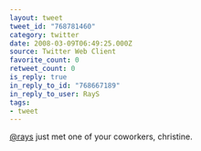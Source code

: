 ```yaml
---
layout: tweet
tweet_id: "768781460"
category: twitter
date: 2008-03-09T06:49:25.000Z
source: Twitter Web Client
favorite_count: 0
retweet_count: 0
is_reply: true
in_reply_to_id: "768667189"
in_reply_to_user: RayS
tags:
- tweet
---
```


[@rays](https://twitter.com/@rays) just met one of your coworkers, christine.
